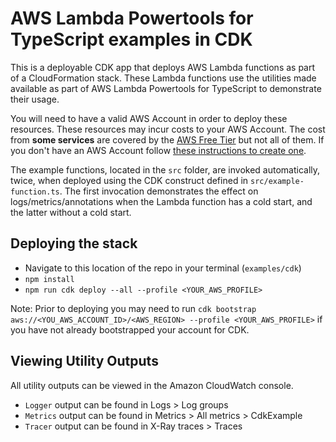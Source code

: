 # AWS Lambda Powertools for TypeScript examples in CDK

This is a deployable CDK app that deploys AWS Lambda functions as part of a CloudFormation stack. These Lambda functions use the utilities made available as part of AWS Lambda Powertools for TypeScript to demonstrate their usage.

You will need to have a valid AWS Account in order to deploy these resources. These resources may incur costs to your AWS Account. The cost from **some services** are covered by the [AWS Free Tier](https://aws.amazon.com/free/?all-free-tier.sort-by=item.additionalFields.SortRank&all-free-tier.sort-order=asc&awsf.Free%20Tier%20Types=*all&awsf.Free%20Tier%20Categories=*all) but not all of them. If you don't have an AWS Account follow [these instructions to create one](https://aws.amazon.com/premiumsupport/knowledge-center/create-and-activate-aws-account/).

The example functions, located in the `src` folder, are invoked automatically, twice, when deployed using the CDK construct defined in `src/example-function.ts`. The first invocation demonstrates the effect on logs/metrics/annotations when the Lambda function has a cold start, and the latter without a cold start.

## Deploying the stack

 * Navigate to this location of the repo in your terminal (`examples/cdk`)
 * `npm install`
 * `npm run cdk deploy --all --profile <YOUR_AWS_PROFILE>`

Note: Prior to deploying you may need to run `cdk bootstrap aws://<YOU_AWS_ACCOUNT_ID>/<AWS_REGION> --profile <YOUR_AWS_PROFILE>` if you have not already bootstrapped your account for CDK.

## Viewing Utility Outputs

All utility outputs can be viewed in the Amazon CloudWatch console.

 * `Logger` output can be found in Logs > Log groups
 * `Metrics` output can be found in Metrics > All metrics > CdkExample
 * `Tracer` output can be found in  X-Ray traces > Traces
